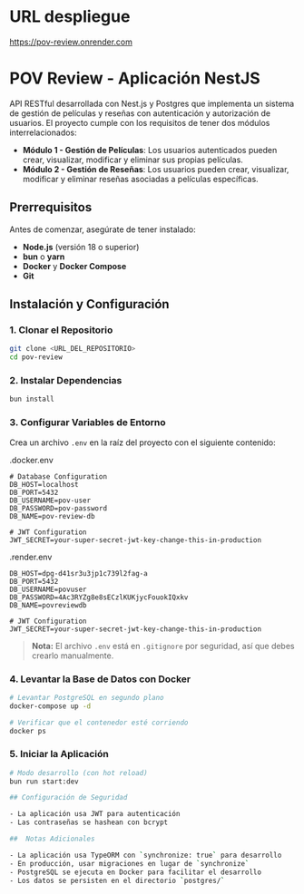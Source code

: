 # URL despliegue

https://pov-review.onrender.com

# POV Review - Aplicación NestJS

API RESTful desarrollada con Nest.js y Postgres que implementa un sistema de gestión de películas y reseñas con autenticación y autorización de usuarios. El proyecto cumple con los requisitos de tener dos módulos interrelacionados:

- **Módulo 1 - Gestión de Películas**: Los usuarios autenticados pueden crear, visualizar, modificar y eliminar sus propias películas.
- **Módulo 2 - Gestión de Reseñas**: Los usuarios pueden crear, visualizar, modificar y eliminar reseñas asociadas a películas específicas.


## Prerrequisitos

Antes de comenzar, asegúrate de tener instalado:

- **Node.js** (versión 18 o superior)
- **bun** o **yarn**
- **Docker** y **Docker Compose**
- **Git**

##  Instalación y Configuración

### 1. Clonar el Repositorio

```bash
git clone <URL_DEL_REPOSITORIO>
cd pov-review
```

### 2. Instalar Dependencias

```bash
bun install
```

### 3. Configurar Variables de Entorno

Crea un archivo `.env` en la raíz del proyecto con el siguiente contenido:

.docker.env
```env
# Database Configuration
DB_HOST=localhost
DB_PORT=5432
DB_USERNAME=pov-user
DB_PASSWORD=pov-password
DB_NAME=pov-review-db

# JWT Configuration
JWT_SECRET=your-super-secret-jwt-key-change-this-in-production
```

.render.env
```env
DB_HOST=dpg-d41sr3u3jp1c739l2fag-a
DB_PORT=5432
DB_USERNAME=povuser
DB_PASSWORD=4Ac3RYZg8e8sECzlKUKjycFouokIQxkv
DB_NAME=povreviewdb

# JWT Configuration
JWT_SECRET=your-super-secret-jwt-key-change-this-in-production
```

> **Nota:** El archivo `.env` está en `.gitignore` por seguridad, así que debes crearlo manualmente.

### 4. Levantar la Base de Datos con Docker

```bash
# Levantar PostgreSQL en segundo plano
docker-compose up -d

# Verificar que el contenedor esté corriendo
docker ps
```

### 5. Iniciar la Aplicación

```bash
# Modo desarrollo (con hot reload)
bun run start:dev

## Configuración de Seguridad

- La aplicación usa JWT para autenticación
- Las contraseñas se hashean con bcrypt

##  Notas Adicionales

- La aplicación usa TypeORM con `synchronize: true` para desarrollo
- En producción, usar migraciones en lugar de `synchronize`
- PostgreSQL se ejecuta en Docker para facilitar el desarrollo
- Los datos se persisten en el directorio `postgres/`

